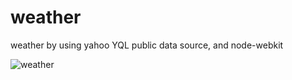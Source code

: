 weather
=======

weather by using yahoo YQL public data source, and node-webkit

![weather](https://f.cloud.github.com/assets/1826685/1319613/01da8040-3300-11e3-81df-6469f69791ef.jpg)
